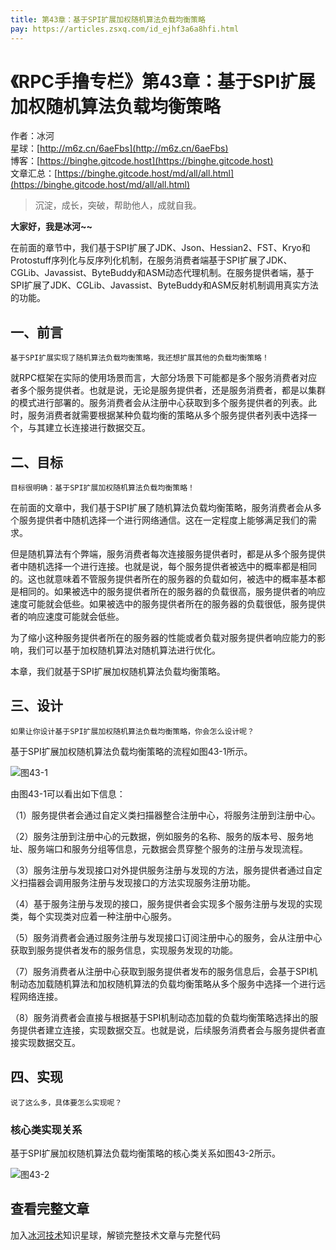 ```yaml
---
title: 第43章：基于SPI扩展加权随机算法负载均衡策略
pay: https://articles.zsxq.com/id_ejhf3a6a8hfi.html
---
```


# 《RPC手撸专栏》第43章：基于SPI扩展加权随机算法负载均衡策略

作者：冰河
<br/>星球：[http://m6z.cn/6aeFbs](http://m6z.cn/6aeFbs)
<br/>博客：[https://binghe.gitcode.host](https://binghe.gitcode.host)
<br/>文章汇总：[https://binghe.gitcode.host/md/all/all.html](https://binghe.gitcode.host/md/all/all.html)

> 沉淀，成长，突破，帮助他人，成就自我。

**大家好，我是冰河~~**

在前面的章节中，我们基于SPI扩展了JDK、Json、Hessian2、FST、Kryo和Protostuff序列化与反序列化机制，在服务消费者端基于SPI扩展了JDK、CGLib、Javassist、ByteBuddy和ASM动态代理机制。在服务提供者端，基于SPI扩展了JDK、CGLib、Javassist、ByteBuddy和ASM反射机制调用真实方法的功能。

## 一、前言

`基于SPI扩展实现了随机算法负载均衡策略，我还想扩展其他的负载均衡策略！`

就RPC框架在实际的使用场景而言，大部分场景下可能都是多个服务消费者对应者多个服务提供者。也就是说，无论是服务提供者，还是服务消费者，都是以集群的模式进行部署的。服务消费者会从注册中心获取到多个服务提供者的列表。此时，服务消费者就需要根据某种负载均衡的策略从多个服务提供者列表中选择一个，与其建立长连接进行数据交互。

## 二、目标

`目标很明确：基于SPI扩展加权随机算法负载均衡策略！`

在前面的文章中，我们基于SPI扩展了随机算法负载均衡策略，服务消费者会从多个服务提供者中随机选择一个进行网络通信。这在一定程度上能够满足我们的需求。

但是随机算法有个弊端，服务消费者每次连接服务提供者时，都是从多个服务提供者中随机选择一个进行连接。也就是说，每个服务提供者被选中的概率都是相同的。这也就意味着不管服务提供者所在的服务器的负载如何，被选中的概率基本都是相同的。如果被选中的服务提供者所在的服务器的负载很高，服务提供者的响应速度可能就会低些。如果被选中的服务提供者所在的服务器的负载很低，服务提供者的响应速度可能就会低些。

为了缩小这种服务提供者所在的服务器的性能或者负载对服务提供者响应能力的影响，我们可以基于加权随机算法对随机算法进行优化。

本章，我们就基于SPI扩展加权随机算法负载均衡策略。

## 三、设计

`如果让你设计基于SPI扩展加权随机算法负载均衡策略，你会怎么设计呢？`

基于SPI扩展加权随机算法负载均衡策略的流程如图43-1所示。

![图43-1](https://binghe.gitcode.host/assets/images/middleware/rpc/rpc-2022-11-20-001.png)

由图43-1可以看出如下信息：

（1）服务提供者会通过自定义类扫描器整合注册中心，将服务注册到注册中心。

（2）服务注册到注册中心的元数据，例如服务的名称、服务的版本号、服务地址、服务端口和服务分组等信息，元数据会贯穿整个服务的注册与发现流程。

（3）服务注册与发现接口对外提供服务注册与发现的方法，服务提供者通过自定义扫描器会调用服务注册与发现接口的方法实现服务注册功能。

（4）基于服务注册与发现的接口，服务提供者会实现多个服务注册与发现的实现类，每个实现类对应着一种注册中心服务。

（5）服务消费者会通过服务注册与发现接口订阅注册中心的服务，会从注册中心获取到服务提供者发布的服务信息，实现服务发现的功能。

（7）服务消费者从注册中心获取到服务提供者发布的服务信息后，会基于SPI机制动态加载随机算法和加权随机算法的负载均衡策略从多个服务中选择一个进行远程网络连接。

（8）服务消费者会直接与根据基于SPI机制动态加载的负载均衡策略选择出的服务提供者建立连接，实现数据交互。也就是说，后续服务消费者会与服务提供者直接实现数据交互。

## 四、实现

`说了这么多，具体要怎么实现呢？`

### 核心类实现关系

基于SPI扩展加权随机算法负载均衡策略的核心类关系如图43-2所示。

![图43-2](https://binghe.gitcode.host/assets/images/middleware/rpc/rpc-2022-11-20-002.png)

## 查看完整文章

加入[冰河技术](http://m6z.cn/6aeFbs)知识星球，解锁完整技术文章与完整代码